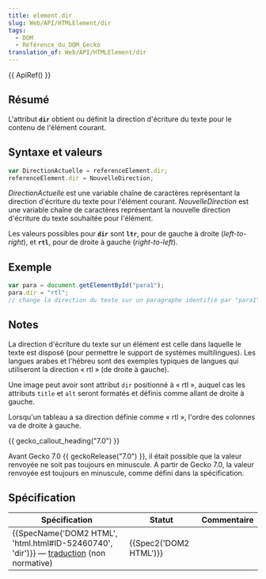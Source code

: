 ```yaml
---
title: element.dir
slug: Web/API/HTMLElement/dir
tags:
  - DOM
  - Référence_du_DOM_Gecko
translation_of: Web/API/HTMLElement/dir
---
```

{{ ApiRef() }}

## Résumé

L'attribut **`dir`** obtient ou définit la direction d'écriture du texte pour le contenu de l'élément courant.

## Syntaxe et valeurs

```js
var DirectionActuelle = referenceElement.dir;
referenceElement.dir = NouvelleDirection;
```

_DirectionActuelle_ est une variable chaîne de caractères représentant la direction d'écriture du texte pour l'élément courant. _NouvelleDirection_ est une variable chaîne de caractères représentant la nouvelle direction d'écriture du texte souhaitée pour l'élément.

Les valeurs possibles pour **`dir`** sont **`ltr`**, pour de gauche à droite (_left-to-right_), et **`rtl`**, pour de droite à gauche (_right-to-left_).

## Exemple

```js
var para = document.getElementById("para1");
para.dir = "rtl";
// change la direction du texte sur un paragraphe identifié par "para1"
```

## Notes

La direction d'écriture du texte sur un élément est celle dans laquelle le texte est disposé (pour permettre le support de systèmes multilingues). Les langues arabes et l'hébreu sont des exemples typiques de langues qui utiliseront la direction « rtl » (de droite à gauche).

Une image peut avoir sont attribut `dir` positionné à « rtl », auquel cas les attributs `title` et `alt` seront formatés et définis comme allant de droite à gauche.

Lorsqu'un tableau a sa direction définie comme « rtl », l'ordre des colonnes va de droite à gauche.

{{ gecko_callout_heading("7.0") }}

Avant Gecko 7.0 {{ geckoRelease("7.0") }}, il était possible que la valeur renvoyée ne soit pas toujours en minuscule. A partir de Gecko 7.0, la valeur renvoyée est toujours en minuscule, comme défini dans la spécification.

## Spécification

| Spécification                                                                                                                                                                  | Statut                       | Commentaire |
| ------------------------------------------------------------------------------------------------------------------------------------------------------------------------------ | ---------------------------- | ----------- |
| {{SpecName('DOM2 HTML', 'html.html#ID-52460740', 'dir')}} — [traduction](http://www.yoyodesign.org/doc/w3c/dom2-html/html.html#ID-52460740) (non normative) | {{Spec2('DOM2 HTML')}} |             |
